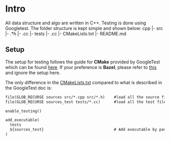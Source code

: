 # Intro
All data structure and algo are written in C++. Testing is done using Googletest. The folder structure is kept simple and shown below:
cpp
|- src
   |- .*h
   |- .cc
|- tests
   |- .cc
|- CMakeLists.txt
|- README.md

## Setup
The setup for testing follows the guide for **CMake** provided by GoogleTest which can be found [here](https://google.github.io/googletest/quickstart-cmake.html). If your preference is **Bazel**, please refer to [this](https://google.github.io/googletest/quickstart-bazel.html) and ignore the setup here.

The only difference in the [CMakeLists.txt](./CMakeLists.txt) compared to what is described in the GoogleTest doc is:
```txt
file(GLOB_RECURSE sources src/*.cpp src/*.h)    #load all the source files recursively
file(GLOB_RECURSE sources_test tests/*.cc)      #load all the test files recursively

enable_testing()

add_executable(
  tests
  ${sources_test}                               # Add executable by passing the testfile              #
)
```
